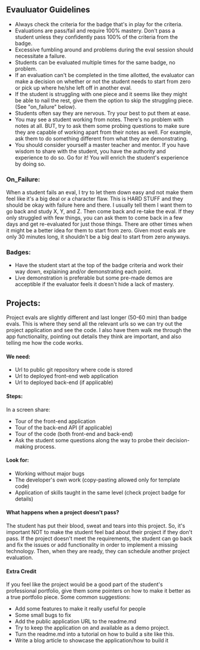 ## Evauluator Guidelines

* Always check the criteria for the badge that's in play for the criteria.
* Evaluations are pass/fail and require 100% mastery. Don't pass a student unless they confidently pass 100% of the criteria from the badge.
* Excessive fumbling around and problems during the eval session should necessitate a failure.
* Students can be evaluated multiple times for the same badge, no problem.
* If an evaluation can't be completed in the time allotted, the evaluator can make a decision on whether or not the student needs to start from zero or pick up where he/she left off in another eval.
* If the student is struggling with one piece and it seems like they might be able to nail the rest, give them the option to skip the struggling piece. (See "on_failure" below).
* Students often say they are nervous. Try your best to put them at ease.
* You may see a student working from notes. There's no problem with notes at all. BUT, try to ask them some probing questions to make sure they are capable of working apart from their notes as well. For example, ask them to do something different from what they are demonstrating.
* You should consider yourself a master teacher and mentor. If you have wisdom to share with the student, you have the authority and experience to do so. Go for it! You will enrich the student's experience by doing so.

### On_Failure:

When a student fails an eval, I try to let them down easy and not make them feel like it's a big deal or a character flaw. This is HARD STUFF and they should be okay with failure here and there. I usually tell them I want them to go back and study X, Y, and Z.  Then come back and re-take the eval. If they only struggled with few things, you can ask them to come back in a few days and get re-evaluated for just those things. There are other times when it might be a better idea for them to start from zero. Given most evals are only 30 minutes long, it shouldn't be a big deal to start from zero anyways.

### Badges:

- Have the student start at the top of the badge criteria and work their way down, explaining and/or demonstrating each point.
- Live demonstration is preferable but some pre-made demos are acceptible if the evaluator feels it doesn't hide a lack of mastery.

## Projects:

Project evals are slightly different and last longer (50-60 min) than badge evals. This is where they send all the relevant urls so we can try out the project application and see the code. I also have them walk me through the app functionality, pointing out details they think are important, and also telling me how the code works.

#### We need:

- Url to public git repository where code is stored
- Url to deployed front-end web application
- Url to deployed back-end (if applicable)

#### Steps:

In a screen share:
- Tour of the front-end application
- Tour of the back-end API (if applicable)
- Tour of the code (both front-end and back-end)
- Ask the student some questions along the way to probe their decision-making process.

#### Look for:
- Working without major bugs
- The developer's own work (copy-pasting allowed only for template code)
- Application of skills taught in the same level (check project badge for details)

#### What happens when a project doesn't pass?

The student has put their blood, sweat and tears into this project. So, it's important NOT to make the student feel bad about their project if they don't pass. If the project doesn't meet the requirements, the student can go back and fix the issues or add functionality in order to implement a missing technology. Then, when they are ready, they can schedule another project evaluation. 

#### Extra Credit

If you feel like the project would be a good part of the student's professional portfolio, give them some pointers on how to make it better as a true portfolio piece. Some common suggestions:

- Add some features to make it really useful for people
- Some small bugs to fix
- Add the public application URL to the readme.md 
- Try to keep the application on and available as a demo project.
- Turn the readme.md into a tutorial on how to build a site like this.
- Write a blog article to showcase the application/how to build it
